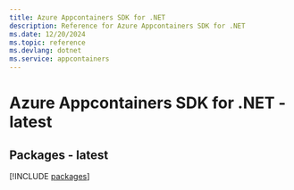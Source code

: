 ```yaml
---
title: Azure Appcontainers SDK for .NET
description: Reference for Azure Appcontainers SDK for .NET
ms.date: 12/20/2024
ms.topic: reference
ms.devlang: dotnet
ms.service: appcontainers
---
```

# Azure Appcontainers SDK for .NET - latest
## Packages - latest
[!INCLUDE [packages](appcontainers-index.md)]